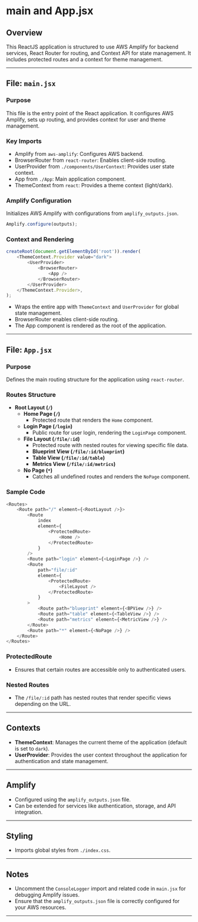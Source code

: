 # main and App.jsx

## Overview
This ReactJS application is structured to use AWS Amplify for backend services, React Router for routing, and Context API for state management. It includes protected routes and a context for theme management.

---

## File: `main.jsx`

### Purpose
This file is the entry point of the React application. It configures AWS Amplify, sets up routing, and provides context for user and theme management.

### Key Imports
- Amplify from `aws-amplify`: Configures AWS backend.  
- BrowserRouter from `react-router`: Enables client-side routing.  
- UserProvider from `./components/UserContext`: Provides user state context.  
- App from `./App`: Main application component.  
- ThemeContext from `react`: Provides a theme context (light/dark).  

### Amplify Configuration
Initializes AWS Amplify with configurations from `amplify_outputs.json`.
```javascript
Amplify.configure(outputs);
```

### Context and Rendering
```javascript
createRoot(document.getElementById('root')).render(
    <ThemeContext.Provider value="dark">
        <UserProvider>
            <BrowserRouter>
                <App />
            </BrowserRouter>
        </UserProvider>
    </ThemeContext.Provider>,
);
```

- Wraps the entire app with `ThemeContext` and `UserProvider` for global state management.  
- BrowserRouter enables client-side routing.  
- The App component is rendered as the root of the application.

---

## File: `App.jsx`

### Purpose
Defines the main routing structure for the application using `react-router`.

### Routes Structure

- **Root Layout (`/`)**  
  - **Home Page (`/`)**  
    - Protected route that renders the `Home` component.  
  - **Login Page (`/login`)**  
    - Public route for user login, rendering the `LoginPage` component.  
  - **File Layout (`/file/:id`)**  
    - Protected route with nested routes for viewing specific file data.  
    - **Blueprint View (`/file/:id/blueprint`)**  
    - **Table View (`/file/:id/table`)**  
    - **Metrics View (`/file/:id/metrics`)**  
  - **No Page (`*`)**  
    - Catches all undefined routes and renders the `NoPage` component.  

### Sample Code
```javascript
<Routes>
    <Route path="/" element={<RootLayout />}>
        <Route
            index
            element={
                <ProtectedRoute>
                    <Home />
                </ProtectedRoute>
            }
        />
        <Route path="login" element={<LoginPage />} />
        <Route
            path="file/:id"
            element={
                <ProtectedRoute>
                    <FileLayout />
                </ProtectedRoute>
            }
        >
            <Route path="blueprint" element={<BPView />} />
            <Route path="table" element={<TableView />} />
            <Route path="metrics" element={<MetricView />} />
        </Route>
        <Route path="*" element={<NoPage />} />
    </Route>
</Routes>
```

### ProtectedRoute
- Ensures that certain routes are accessible only to authenticated users.

### Nested Routes
- The `/file/:id` path has nested routes that render specific views depending on the URL.

---

## Contexts

- **ThemeContext**: Manages the current theme of the application (default is set to `dark`).  
- **UserProvider**: Provides the user context throughout the application for authentication and state management.  

---

## Amplify

- Configured using the `amplify_outputs.json` file.  
- Can be extended for services like authentication, storage, and API integration.

---

## Styling

- Imports global styles from `./index.css`.

---

## Notes

- Uncomment the `ConsoleLogger` import and related code in `main.jsx` for debugging Amplify issues.  
- Ensure that the `amplify_outputs.json` file is correctly configured for your AWS resources.

---